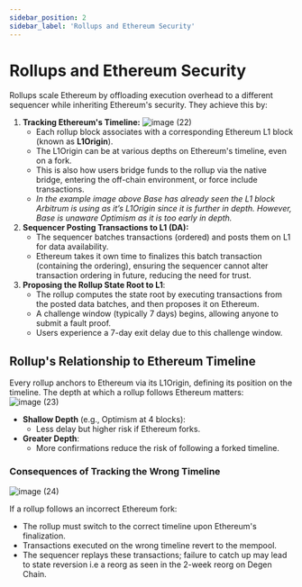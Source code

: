 ```yaml
---
sidebar_position: 2
sidebar_label: 'Rollups and Ethereum Security'
---
```


# Rollups and Ethereum Security
Rollups scale Ethereum by offloading execution overhead to a different sequencer while inheriting Ethereum's security. They achieve this by:
1. **Tracking Ethereum's Timeline:**
   ![image (22)](https://github.com/user-attachments/assets/430b88f9-c72a-4686-ba68-6313ba8347dc)
   - Each rollup block associates with a corresponding Ethereum L1 block (known as **L1Origin**).
   - The L1Origin can be at various depths on Ethereum's timeline, even on a fork.
   - This is also how users bridge funds to the rollup via the native bridge, entering the off-chain environment, or force include transactions.
   - *In the example image above Base has already seen the L1 block Arbitrum is using as it’s L1Origin since it is further in depth. However, Base is unaware Optimism as it is too early in depth.*
2. **Sequencer Posting Transactions to L1 (DA):**
   - The sequencer batches transactions (ordered) and posts them on L1 for data availability.
   - Ethereum takes it own time to finalizes this batch transaction (containing the ordering), ensuring the sequencer cannot alter transaction ordering in future, reducing the need for trust.
3. **Proposing the Rollup State Root to L1**:
    - The rollup computes the state root by executing transactions from the posted data batches, and then proposes it on Ethereum.
    - A challenge window (typically 7 days) begins, allowing anyone to submit a fault proof.
    - Users experience a 7-day exit delay due to this challenge window.

## Rollup's Relationship to Ethereum Timeline
Every rollup anchors to Ethereum via its L1Origin, defining its position on the timeline. The depth at which a rollup follows Ethereum matters:
![image (23)](https://github.com/user-attachments/assets/eb0b3d03-ceae-4605-a8ec-0fc44de4fd33)

- **Shallow Depth** (e.g., Optimism at 4 blocks):
    - Less delay but higher risk if Ethereum forks.
- **Greater Depth**:
    - More confirmations reduce the risk of following a forked timeline.

### Consequences of Tracking the Wrong Timeline
![image (24)](https://github.com/user-attachments/assets/dcfc4956-277b-4b63-b3c2-eb87a75c4d37)

If a rollup follows an incorrect Ethereum fork:
- The rollup must switch to the correct timeline upon Ethereum's finalization.
- Transactions executed on the wrong timeline revert to the mempool.
- The sequencer replays these transactions; failure to catch up may lead to state reversion i.e a reorg as seen in the 2-week reorg on Degen Chain.
